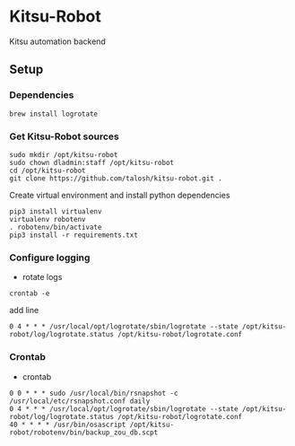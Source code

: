 # Kitsu-Robot
Kitsu automation backend

## Setup

### Dependencies
```
brew install logrotate
```

### Get Kitsu-Robot sources
```
sudo mkdir /opt/kitsu-robot
sudo chown dladmin:staff /opt/kitsu-robot
cd /opt/kitsu-robot
git clone https://github.com/talosh/kitsu-robot.git .
```

Create virtual environment and install python dependencies
```
pip3 install virtualenv
virtualenv robotenv
. robotenv/bin/activate
pip3 install -r requirements.txt
```

### Configure logging

* rotate logs
```
crontab -e
```

add line

```
0 4 * * * /usr/local/opt/logrotate/sbin/logrotate --state /opt/kitsu-robot/log/logrotate.status /opt/kitsu-robot/logrotate.conf
```

### Crontab
* crontab
```
0 0 * * * sudo /usr/local/bin/rsnapshot -c /usr/local/etc/rsnapshot.conf daily
0 4 * * * /usr/local/opt/logrotate/sbin/logrotate --state /opt/kitsu-robot/log/logrotate.status /opt/kitsu-robot/logrotate.conf
40 * * * * /usr/bin/osascript /opt/kitsu-robot/robotenv/bin/backup_zou_db.scpt
```
